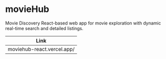 # movieHub

Movie Discovery React-based web app for movie exploration with dynamic real-time search and detailed listings.

| Link |
|-------|
| moviehub-react.vercel.app/ |
